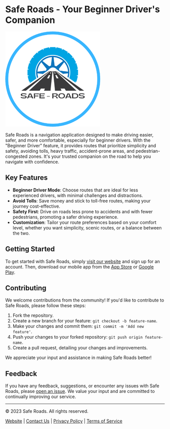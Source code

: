 # Safe Roads - Your Beginner Driver's Companion

<img src="resource/safe_road.png" alt="Safe Roads" width="300" height="300">

Safe Roads is a navigation application designed to make driving easier, safer, and more comfortable, especially for beginner drivers. With the "Beginner Driver" feature, it provides routes that prioritize simplicity and safety, avoiding tolls, heavy traffic, accident-prone areas, and pedestrian-congested zones. It's your trusted companion on the road to help you navigate with confidence.

## Key Features

- **Beginner Driver Mode**: Choose routes that are ideal for less experienced drivers, with minimal challenges and distractions.
- **Avoid Tolls**: Save money and stick to toll-free routes, making your journey cost-effective.
- **Safety First**: Drive on roads less prone to accidents and with fewer pedestrians, promoting a safer driving experience.
- **Customization**: Tailor your route preferences based on your comfort level, whether you want simplicity, scenic routes, or a balance between the two.

## Getting Started

To get started with Safe Roads, simply [visit our website](insert-your-website-url-here) and sign up for an account. Then, download our mobile app from the [App Store](insert-app-store-link) or [Google Play](insert-google-play-link).

## Contributing

We welcome contributions from the community! If you'd like to contribute to Safe Roads, please follow these steps:

1. Fork the repository.
2. Create a new branch for your feature: `git checkout -b feature-name`.
3. Make your changes and commit them: `git commit -m 'Add new feature'`.
4. Push your changes to your forked repository: `git push origin feature-name`.
5. Create a pull request, detailing your changes and improvements.

We appreciate your input and assistance in making Safe Roads better!

## Feedback

If you have any feedback, suggestions, or encounter any issues with Safe Roads, please [open an issue](insert-issue-tracker-link). We value your input and are committed to continually improving our service.

---

© 2023 Safe Roads. All rights reserved.

[Website](insert-your-website-url-here) | [Contact Us](insert-contact-page-url) | [Privacy Policy](insert-privacy-policy-url) | [Terms of Service](insert-terms-of-service-url)
